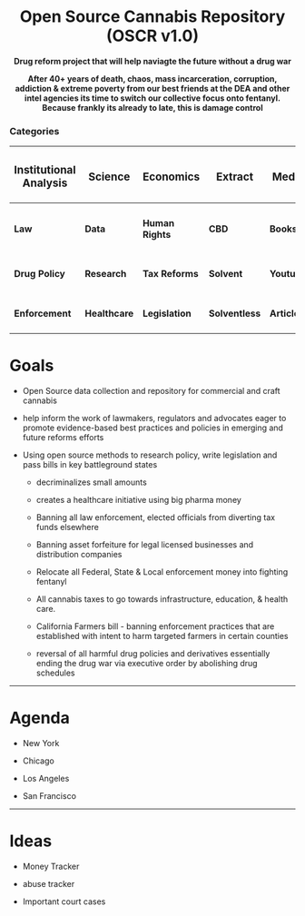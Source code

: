 # <div align="center">Open Source Cannabis Repository (OSCR v1.0) </div>

**<div align="center"> Drug reform project that will help naviagte the future without a drug war </div>**

**<div align="center"> After 40+ years of death, chaos, mass incarceration, corruption, addiction & extreme poverty from our best friends at the DEA and other intel agencies its time to switch our collective focus onto fentanyl. Because frankly its already to late, this is damage control</div>**

### Categories 

<div align="center">

| <h3> Institutional Analysis </h3> | <h3> Science </h3> | <h3> Economics </h3> | <h3> Extract </h3> | <h3> Media </h3> | <h3> Growing </h3> |
|                            ------ |             ------ |             ------ |             ------ |           ------ |                 ------ |
|                          <h4> Law |          <h4> Data |  <h4> Human Rights |           <h4> CBD |       <h4> Books |      <h4> Horticulture | 
|                  <h4> Drug Policy |      <h4> Research |   <h4> Tax Reforms |       <h4> Solvent |     <h4> Youtube |              <h4> Hemp |
|                  <h4> Enforcement |    <h4> Healthcare |  <h4>  Legislation |   <h4> Solventless |    <h4> Articles |          <h4> Mycology |
                           
</div>

# Goals

- Open Source data collection and repository for commercial and craft cannabis

- help inform the work of lawmakers, regulators and advocates eager to promote evidence-based best practices and policies in emerging and future reforms efforts

- Using open source methods to research policy, write legislation and pass bills in key battleground states
  
  - decriminalizes small amounts

  - creates a healthcare initiative using big pharma money

  - Banning all law enforcement, elected officials from diverting tax funds elsewhere

  - Banning asset forfeiture for legal licensed businesses and distribution companies
 
  - Relocate all Federal, State & Local enforcement money into fighting fentanyl

  - All cannabis taxes to go towards infrastructure, education, & health care.

  - California Farmers bill - banning enforcement practices that are established with intent to harm targeted farmers in certain counties

  - reversal of all harmful drug policies and derivatives essentially ending the drug war via executive order by abolishing drug schedules 

***

# Agenda

* New York

* Chicago

* Los Angeles

* San Francisco

***

# Ideas

- Money Tracker

- abuse tracker

- Important court cases
